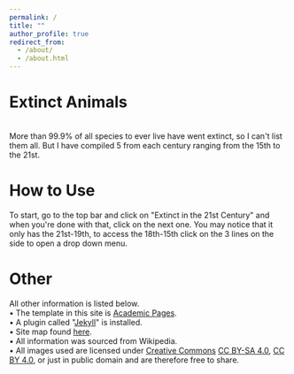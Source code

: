 ```yaml
---
permalink: /
title: ""
author_profile: true
redirect_from: 
  - /about/
  - /about.html
---
```

# Extinct Animals
<br>
More than 99.9% of all species to ever live have went extinct, so I can't list them all. But I have compiled 5 from each century ranging from the 15th to the 21st.

How to Use
======
To start, go to the top bar and click on "Extinct in the 21st Century" and when you're done with that, click on the next one. You may notice that it only has the 21st-19th, to access the 18th-15th click on the 3 lines on the side to open a drop down menu.

Other
======
All other information is listed below.                                                                                                 
• The template in this site is [Academic Pages]( https://github.com/academicpages/academicpages.github.io).                            
• A plugin called "[Jekyll](https://jekyllrb.com/)" is installed.                                                                      
• Site map found [here](https://www.xml-sitemaps.com/download/jcnetown.github.io-ee77558aa/sitemap.xml?view=1).                        
• All information was sourced from Wikipedia.                                                                                          
• All images used are licensed under [Creative Commons](https://creativecommons.org/share-your-work/) [CC BY-SA 4.0](https://creativecommons.org/licenses/by-sa/4.0/), [CC BY 4.0](https://creativecommons.org/licenses/by/4.0/#ref-appropriate-credit), or just in public domain and are therefore free to share.
